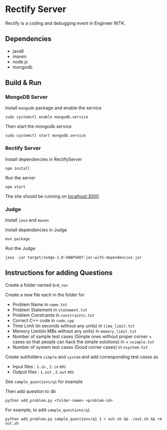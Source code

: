 # Rectify Server

Rectify is a coding and debugging event in Engineer NITK.

## Dependencies

+ java8
+ maven
+ node.js
+ mongodb

## Build & Run

### MongoDB Server

Install `mongodb` package and enable the service

```
sudo systemctl enable mongodb.service
```

Then start the mongodb service

```
sudo systemctl start mongodb.service
```

### Rectify Server

Install dependencies in RectifyServer

```
npm install
```

Run the server

```
npm start
```

The site should be running on [localhost:3000](http://localhost:3000)

### Judge

Install `java` and `maven`

Install dependencies in Judge

```
mvn package
```

Run the Judge

```
java -jar target/Judge-1.0-SNAPSHOT-jar-with-dependencies.jar 
```

## Instructions for adding Questions

Create a folder named `Q<Q_no>`

Create a new file each in the folder for 
+ Problem Name in `name.txt`
+ Problem Statement in `statement.txt`
+ Problem Constraints in `constraints.txt`
+ Correct C++ code in `code.cpp`
+ Time Limit (in seconds without any units) in `time_limit.txt`
+ Memory Limit(in MBs without any units) in `memory_limit.txt`
+ Number of sample test cases (Simple ones without proper corner + cases so that people can hack the simple solutions) in + `nsimple.txt`
+ Number of system test cases (Good corner cases) in `nsystem.txt`

Create subfolders `simple` and `system` and add corresponding test cases as
+ Input files : `1.in` , `2.in`  etc
+ Output files : `1.out` , `2.out` etc    

See `sample_questions/q1` for example

Then add question to db

```
python add_problem.py <folder-name> <problem-id>
```

For example, to add `sample_questions/q1`

```
python add_problem.py sample_questions/q1 1 > out.sh && ./out.sh && rm out.sh
```
